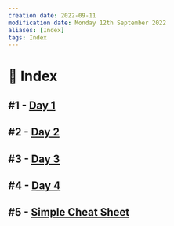 ```yaml
---
creation date: 2022-09-11
modification date: Monday 12th September 2022
aliases: [Index] 
tags: Index
---
```


# 📕 Index

##  #1 - [Day 1](2022-08-12.md)

##  #2 - [Day 2](2022-08-16.md)

##  #3 - [Day 3](2022-09-02.md)

##  #4 - [Day 4](2022-09-09.md)

##  #5 - [Simple Cheat Sheet](Cheat_Sheet.md)
